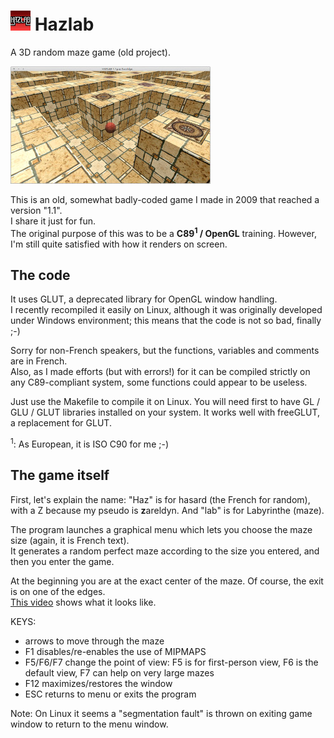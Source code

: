 # ![Hazlab icon](/hazlab_icon.png?raw=true) Hazlab
A 3D random maze game (old project).

![Hazlab screenshot](/screenshot.jpg?raw=true)

This is an old, somewhat badly-coded game I made in 2009 that reached a version "1.1".  
I share it just for fun.  
The original purpose of this was to be a **C89<sup>1</sup> / OpenGL** training. However, I'm still quite satisfied with how it renders on screen.

## The code

It uses GLUT, a deprecated library for OpenGL window handling.  
I recently recompiled it easily on Linux, although it was originally developed under Windows environment; this means that the code is not so bad, finally ;-)

Sorry for non-French speakers, but the functions, variables and comments are in French.  
Also, as I made efforts (but with errors!) for it can be compiled strictly on any C89-compliant system, some functions could appear to be useless.

Just use the Makefile to compile it on Linux. You will need first to have GL / GLU / GLUT libraries installed on your system. It works well with freeGLUT, a replacement for GLUT.

<sup>1</sup>: As European, it is ISO C90 for me ;-)

## The game itself

First, let's explain the name: "Haz" is for hasard (the French for random), with a Z because my pseudo is **z**areldyn. And "lab" is for Labyrinthe (maze).

The program launches a graphical menu which lets you choose the maze size (again, it is French text).  
It generates a random perfect maze according to the size you entered, and then you enter the game.

At the beginning you are at the exact center of the maze. Of course, the exit is on one of the edges.  
[This video](https://www.youtube.com/watch?v=QgMy_NRxm7o) shows what it looks like.

KEYS:
- arrows to move through the maze
- F1 disables/re-enables the use of MIPMAPS
- F5/F6/F7 change the point of view: F5 is for first-person view, F6 is the default view, F7 can help on very large mazes
- F12 maximizes/restores the window
- ESC returns to menu or exits the program

Note: On Linux it seems a "segmentation fault" is thrown on exiting game window to return to the menu window.
